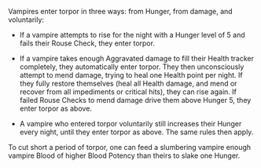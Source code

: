 Vampires enter torpor in three ways: from Hunger, from damage, and voluntarily:

* If a vampire attempts to rise for the night with a Hunger level of 5 and fails their Rouse Check, they enter torpor.

* If a vampire takes enough Aggravated damage to fill their Health tracker completely, they automatically enter torpor. They then unconsciously attempt to mend damage, trying to heal one Health point per night. If they fully restore themselves (heal all Health damage, and mend or recover from all impediments or critical hits), they can rise again. If failed Rouse Checks to mend damage drive them above Hunger 5, they enter torpor as above.

* A vampire who entered torpor voluntarily still increases their Hunger every night, until they enter torpor as above. The same rules then apply.

To cut short a period of torpor, one can feed a slumbering vampire enough vampire Blood of higher Blood Potency than theirs to slake one Hunger.